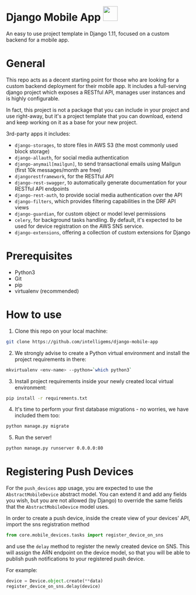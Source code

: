 # Django Mobile App <a href="https://www.intelligems.eu" target="_blank"><img src="https://intelligems.s3.amazonaws.com/intelligems_logo.png" width="40" height="40"></a>

An easy to use project template in Django 1.11, focused on a custom backend for a mobile app. 

# General
This repo acts as a decent starting point for those who are looking for a custom backend deployment for their mobile app.
It includes a full-serving django project which exposes a RESTful API, manages user instances and is highly configurable.

In fact, this project is not a package that you can include in your project and use right-away, but it's a project template that you can download, 
extend and keep working on it as a base for your new project.

3rd-party apps it includes:
- `django-storages`, to store files in AWS S3 (the most commonly used block storage)
- `django-allauth`, for social media authentication
- `django-anymail[mailgun]`, to send transactional emails using Mailgun (first 10k messages/month are free)
- `djangorestframework`, for the RESTful API
- `django-rest-swagger`, to automatically generate documentation for your RESTful API endpoints
- `django-rest-auth`, to provide social media authentication over the API
- `django-filters`, which provides filtering capabilities in the DRF API views
- `django-guardian`, for custom object or model level permissions
- `celery`, for background tasks handling. By default, it's expected to be used for device registration on the AWS SNS service.
- `django-extensions`, offering a collection of custom extensions for Django
 
# Prerequisites
- Python3
- Git
- pip
- virtualenv (recommended)

# How to use
1. Clone this repo on your local machine: 
```bash
git clone https://github.com/intelligems/django-mobile-app
```
2. We strongly advise to create a Python virtual environment and install the project requirements in there: 
```bash
mkvirtualenv <env-name> --python=`which python3`
``` 
3. Install project requirements inside your newly created local virtual environment:
```bash
pip install -r requirements.txt
```
4. It's time to perform your first database migrations - no worries, we have included them too:
```bash
python manage.py migrate
```
5. Run the server!
```bash
python manage.py runserver 0.0.0.0:80
```

# Registering Push Devices
For the `push_devices` app usage, you are expected to use the `AbstractMobileDevice` abstract model.
You can extend it and add any fields you wish, but you are not allowed (by Django) to override the same fields that the `AbstractMobileDevice` model uses.

In order to create a push device, inside the create view of your devices' API, import the sns registration method
```python
from core.mobile_devices.tasks import register_device_on_sns
```
and use the `delay` method to register the newly created device on SNS. This will assign the ARN endpoint on the device model, so that you will be able to publish push notifications to your registered push device.

For example: 
```python
device = Device.object.create(**data)
register_device_on_sns.delay(device)
```
